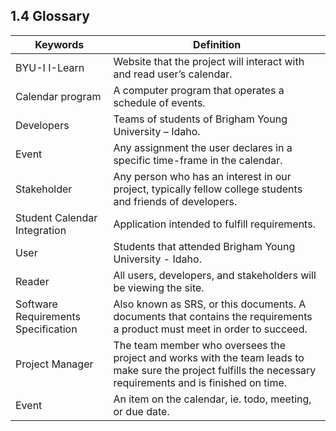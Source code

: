 ## 1.4 Glossary

|Keywords|Definition     |
|-------|---------------|
|BYU-I I-Learn|Website that the project will interact with and read user’s calendar.|
|Calendar program|A computer program that operates a schedule of events.|
|Developers|Teams of students of Brigham Young University – Idaho.|
|Event|Any assignment the user declares in a specific time-frame in the calendar.|
|Stakeholder|Any person who has an interest in our project, typically fellow college students and friends of developers.|
|Student Calendar Integration|Application intended to fulfill requirements.|
|User|Students that attended Brigham Young University - Idaho.|
|Reader|All users, developers, and stakeholders will be viewing the site.|
|Software Requirements Specification|Also known as SRS, or this documents. A documents that contains the requirements a product must meet in order to succeed.|
|Project Manager|The team member who oversees the project and works with the team leads to make sure the project fulfills the necessary requirements and is finished on time.|
|Event|An item on the calendar, ie. todo, meeting, or due date.|


